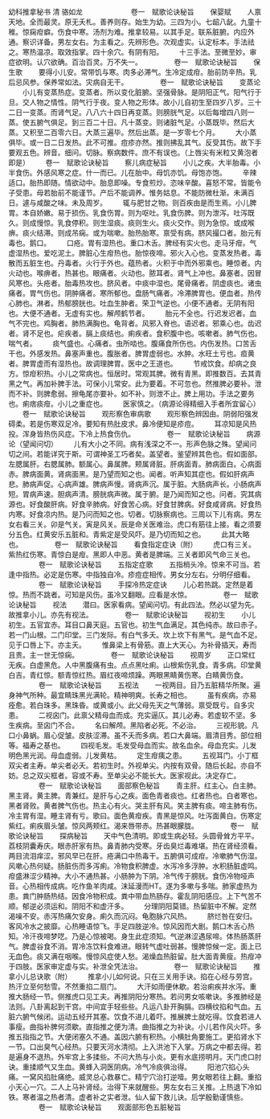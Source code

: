 <!-- { "loadSidebar": true } -->
幼科推拿秘书 清 骆如龙
　　
　　
　　卷一　赋歌论诀秘旨
　　保婴赋
　　人禀天地。全而最灵。原无夭札。善养则存。始生为幼。三四为小。七龆八龀。九童十稚。惊痫疳癖。伤食中寒。汤剂为难。推拿较易。以其手足。联系脏腑。内应外通。察识详备。男左女右。为主看之。先辨形色。次观虚实。认定标本。手法祛之。寒热温凉。取效指掌。四十余穴。有阴有阳。
　　十三手法。至微至妙。审症欲明。认穴欲确。百治百灵。万不失一。
　　
　　卷一　赋歌论诀秘旨
　　保生歌
　　要得小儿安。常带饥与寒。肉多必滞气。生冷定成疳。胎前防辛热。乳后忌风参。保养常如法。灾病自无干。
　　
　　卷一　赋歌论诀秘旨
　　变蒸论
　　小儿有变蒸热症。变蒸者。所以变化脏腑。坚强骨脉。是阴阳正气。阳气行于旦。交人物之情性。阴气行于夜。变人物之形体。故小儿自初生至四岁八岁。三十二日一变蒸。而肾气足。八八六十四日再变蒸。则膀胱气足。以后每增四八则一蒸。使五腑气俱足。到三百二十日。凡十蒸变。则诸脏气足。小蒸既毕。然后大蒸。又积至二百零六日。大蒸三遍毕。然后出蒸。是一岁零七个月。
　　大小蒸俱毕。或一日二日发热。此不可推。痘疹亦然。推则拂乱其气。反受其伤。故下手要观五色。辨音。细问。切脉。察病数件。庶不有误也。（上唇尖有米粒又黄泡者即是）
　　卷一　赋歌论诀秘旨
　　察儿病症秘旨
　　小儿之疾。大半胎毒。小半食伤。外感风寒之症。什一而已。儿在胎中。母饥亦饥。母饱亦饱。
　　辛辣适口。胎热即随。情欲动中。胎息即噪。专食煎炒。恣味辛酸。喜怒不常。皆能令子受患。母若胎前不能谨节。产后不能调养。惟务姑息。不能防微杜渐。未满百日。遽与咸酸之味。未及周岁。
　　辄与肥甘之物。则百疾由是而生焉。小儿脾胃。本自娇嫩。易于损伤。乳食伤胃。则为呕吐。乳食伤脾。则为泄泻。吐泻既久。则成慢惊。乳食停积。则生湿痰。痰则生火。痰火交作。则为急惊。或成喉痹。痰火结滞。则成吊痫。或为喘嗽。胎热胎寒。禀受有病。脐风撮口者。胎元有毒也。鹅口。
　　口疮。胃有湿热也。重口木舌。脾经有实火也。走马牙疳。气虚湿热也。爱吃泥土。脾脏心生疳热也。胎惊夜啼。邪火入心也。变蒸发热者。毒散而五脏生也。丹毒者。火行于外也。蕴热者。火积于中而外邪乘也。睡惊者。内火动也。喉痹者。热甚也。眼痛者。火动也。脓耳者。肾气上冲也。鼻塞者。因冒风寒也。头疮者。胎毒热攻也。脐风者。中痰中湿也。尾骨痛者。阴虚痰也。诸虫痛者。胃气伤也。阴肿痛者。寒所郁也。盘肠气痛者。冷滞脾胃也。便血者。热传心肺也。淋者。热郁膀胱也。吐血生肿者。荣卫气逆也。小便不通者。无阴有阳也。大便不通者。无虚有实也。解颅鹤节者。
　　胎元不全也。行迟发迟者。血气不完也。鸡胸者。肺热满胸也。龟背者。风邪入脊也。语迟者。邪乘心也。齿迟者。肾不足也。疟疾者。膈上痰结也。痢疾者。食积腹中也。咳嗽者。肺气伤也。喘气者。
　　痰气盛也。心痛者。虫所啮也。腹痛食所伤也。内伤发热。口苦舌干也。外感发热。鼻塞声重也。腹胀者。脾胃虚弱也。水肿。水旺土亏也。疸黄者。脾胃虚而有湿热也。故调理脾胃。医中之王道也。
　　节戒饮食。却病之良方。惊疳积热。小儿之常病也。恒居时。常观其脾。微有青黑。即推数百。去其青黑之气。再加补脾手法。可保小儿常安。此为要着。不可忽也。然推脾必要补。泄而不补。则脾愈弱。擦龟尾亦要补。如不补。则泄不止。脾上用功。手法之要务也。痢痞痰疳。小儿之重症也。
　　医家慎之。（病源论得精细入手者所宜留心）
　　卷一　赋歌论诀秘旨
　　观形察色审病歌
　　观形察色辨因由。阴弱阳强发碍柔。若是伤寒双足冷。要知有热肚皮求。鼻冷便知是疹痘。
　　耳凉知是风热投。浑身皆热伤风症。下冷上热食伤仇。
　　
　　卷一　赋歌论诀秘旨
　　病源论（望闻问切）
　　儿有大小之不同。病有浅深之不一。形声色脉之殊。望闻问切之间。若能详究于斯。可谓神圣工巧者矣。盖望者。鉴望辨其色也。假如面部。左腮属肝。右腮属肺。额属心。鼻属脾。颊属肾脏。肝病面青。肺病面白。心病面赤。脾病面黄。肾病面黑。是乃望而知之也。闻者。听声知其症也。假如肝病声悲。肺病声促。心病声雄。脾病声慢。肾病声沉。属于脏。大肠病声长。小肠病声短。胃病声速。胆病声清。膀胱病声微。属于腑。是乃闻而知之也。问者。究其病源也。好食酸肝病。好食辛肺病。好食苦心病。好食甘脾病。好食咸肾病。好食热内寒。好食凉内热。是乃问而知之也。切者。切脉察病也。三周以下儿有病。男左女右看三关。卯是气关。寅是风关。辰是命关医难治。虎口有筋往上接。看之须要分五色。红黄安乐五脏和。青紫定是受风吓。是乃切而知之也。
　　此其大略也。
　　
　　卷一　赋歌论诀秘旨
　　看食指定症诀（附）
　　虎口有三关。紫热红伤寒。青惊白是疳。黑即人中恶。黄者是脾端。三关者即风气命三关也。
　　
　　卷一　赋歌论诀秘旨
　　五指定症歌
　　五指梢头冷。惊来不可当。若逢中指热。必定是伤寒。中指独自冷。疹痘症相传。男女分左右。分明仔细看。
　　
　　卷一　赋歌论诀秘旨
　　手探冷热定症诀
　　儿心若热跳。定然是着惊。热而不跳者。可知是风伤。虽冷又翻眼。应看是水惊。
　　
　　卷一　赋歌论诀秘旨
　　视法
　　潜曰。医家看病。望闻问切。有此四法。然必以望为先。故推拿小儿。亦先有视法。
　　
　　卷一　赋歌论诀秘旨
　　视初生
　　小儿初生。五官宜赤。耳目口鼻天庭。五官也。初生气血满足。其色纯赤。故曰赤子。若一门山根。二门印堂。三门发际。有白气多夭。坎上坎下有黑气。是气血不足。见于口唇上下。亦主夭。
　　惟鼻梁上有骨筋。直上大天心。为补骨插天。寿而且贵。主一世无惊痫。
　　
　　卷一　赋歌论诀秘旨
　　视周岁
　　正口常红无疾。白虚黑危。人中黑腹痛有虫。点点黑吐痢。山根紫伤乳食。青多病。印堂黄白吉。青红惊。额青惊红热。眉红夜啼烦躁。两眼黑睛黄伤寒。白睛黄伤食。
　　
　　卷一　赋歌论诀秘旨
　　五视法
　　一视两目。目乃五脏精华所聚。遍身神气所种。最宜睛珠黑光满轮。精神明爽。长寿之相也。
　　虽有疾病。亦易痊愈。若白珠多。黑珠昏。或黄或小。此父母先天之气薄弱。禀受既亏。自多灾患。
　　二视囟门。此禀父精母血而成。充实逼仄。其儿必寿。若虚软不坚。多生疾病。至囟门不合。
　　名曰解颅。黑陷者必死。不必治。
　　三视形貌。凡口小鼻蜗。眉心促皱。皮肤涩滞。虽不夭而多病。若口大鼻端。眉清目秀。部位相等。福寿之基也。
　　四视毛发。毛发受母血而实。故名血余。母血充实。儿发明色黑光润。母血虚弱。儿发黄枯。
　　定生疳痍之患。
　　五视耳门。小丁框双尖者主寿。单尖者必夭。若初生时。外视单尖。内按有双骨。随后长起。亦自不妨。总之双尖框者。容或不寿。至单尖必不能长大。医家视此。决定存亡。
　　
　　卷一　赋歌论诀秘旨
　　面部察色秘旨
　　青主肝。红主心。白主肺。黑主肾。黄主脾。青兼红。是肝与心之疾。面色青者痰也。红者热也。白者寒也。黑者肾败。黄者脾气伤也。热主心有火。哭主肝有风。笑主脾有痰。啼主肺有伤。冷主胃有湿。睡主肾有亏。歌曰。面色黄疳疾。青黑是惊风。吐泻面黄白。伤寒定紫红。痢疾眉头皱。惊风两颊红。渴来唇带赤。热甚眼朦胧。
　　
　　卷一　赋歌论诀秘旨
　　探病秘旨
　　天中气色清明。即或生病必轻。头圆骨耸方平平。荔枝阴囊寿庆。眼赤肝家有热。鼻青肺内受寒。牙齿臭烂毒难堪。热在肾经须看。两目流泪痒涩。邪风早已在肝。疮满口中热毒干。五腑俱可成疳。冷嗽肺气伤湿。风嗽心热何疑。肠脏伤而多泻痢。冷物食积脾虚。水泻冷多浮肿。水积肠脏虚鸣。疳盛淋涩少精神。大小不通热甚。小肠肿为下阴。冷气传于膀胱。食伤冷物哑声音。心热相传成病。吃作鱼羊肉咸。沫延漫而HT。遂为多嗽与多喘。肺家虚热为患。粪门肿肠热结。因食冷物积成。粪中带血热肠存。霍乱阴阳感应。上下气苦不顺。郁逆必须运和。阴阳不和虚汗多。
　　分理阴阳莫错。热留脏中不解。定然渴噪不安。赤泻热痛欠安身。痢久而沉闷。龟胞脉穴风热。
　　脐烂咎在安归。客风冷水之披靡。心热睡语惊飞。手足四肢逆冷。惊风因而大剧。鹅口木舌心热知。冷汗夜啼梦呓。乃是心惊被喝。身生此症须知。气逆淋涩遇尿啼。体热肠蒸肝气。脾虚谷食不消。胃冷冻饮料食难进。眼转气虚吐弱甚。慢脾惊候一定。面上已无血色。痰又满在咽喉。慢惊风症使人愁。渴燥血热脏留。肚大面青黄瘦。热疳冲于四肢。医家审定虚与实。补泄全凭法治。
　　
　　卷一　赋歌论诀秘旨
　　推拿小儿总诀歌（附）
　　推拿小儿如何说。只在三关用手诀。掐在心经与劳宫。热汗立至何愁雪。不然重掐二扇门。
　　大汗如雨便休歇。若治痢疾并水泻。重推大肠经一节。侧推虎口见工夫。再推阴阳分寒热。若问男女咳嗽诀。多推肺经是法则。八卦离起到干宫。中间宜手轻些些。凡运八卦开胸膈。四横纹掐和气血。五脏六腑气候闭。运动五经开其塞。饮食不进儿着吓。推展脾土就吃得。饮食若进人事瘦。曲指补脾何须歇。直指推之便为清。曲指推之为补诀。小儿若作风火吓。多推五指指之节。大便闭塞久不通。盖因六腑有积热。小横肚角要施工。更掐肾水下一节。口出臭气心经热。只要天河水清彻。上入洪池下入掌。万病之中都去得。若是遍身不退热。外牢宫上多揉些。不问大热与小炎。更有水底捞明月。天门虎口肘诀。重揉顺气又生血。黄蜂入洞医阴病。冷气冷痰俱治得。
　　阳池穴掐心头痛。一窝风掐肚痛绝。威灵总心救暴亡。精宁穴治打逆噎。男女眼若往上翻。重掐小天心一穴。二人上马补肾经。治得下来就醒些。男左女右三关推。上热退下冷如铁。寒者温之热者清。虚者补之实者泄。仙人留下救儿诀。后学殷勤谨慎些。
　　
　　卷一　赋歌论诀秘旨
　　观面部形色五脏秘旨
